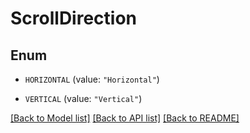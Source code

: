 # ScrollDirection

## Enum


* `HORIZONTAL` (value: `"Horizontal"`)

* `VERTICAL` (value: `"Vertical"`)


[[Back to Model list]](../README.md#documentation-for-models) [[Back to API list]](../README.md#documentation-for-api-endpoints) [[Back to README]](../README.md)


